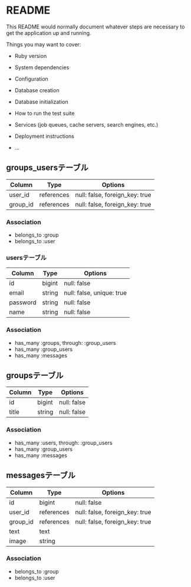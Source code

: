 # README

This README would normally document whatever steps are necessary to get the
application up and running.

Things you may want to cover:

* Ruby version

* System dependencies

* Configuration

* Database creation

* Database initialization

* How to run the test suite

* Services (job queues, cache servers, search engines, etc.)

* Deployment instructions

* ...

## groups_usersテーブル

|Column|Type|Options|
|------|----|-------|
|user_id|references|null: false, foreign_key: true|
|group_id|references|null: false, foreign_key: true|

### Association
- belongs_to :group
- belongs_to :user



### usersテーブル

|Column|Type|Options|
|------|----|-------|
|id|bigint|null: false|
|email|string|null: false, unique: true|
|password|string|null: false|
|name|string|null: false|

### Association
- has_many :groups, through: :group_users
- has_many :group_users
- has_many :messages



## groupsテーブル

|Column|Type|Options|
|------|----|-------|
|id|bigint|null: false|
|title|string|null: false|

### Association
- has_many :users, through: :group_users
- has_many :group_users
- has_many :messages



## messagesテーブル

|Column|Type|Options|
|------|----|-------|
|id|bigint|null: false|
|user_id|references|null: false, foreign_key: true|
|group_id|references|null: false, foreign_key: true|
|text|text||
|image|string||

### Association
- belongs_to :group
- belongs_to :user
